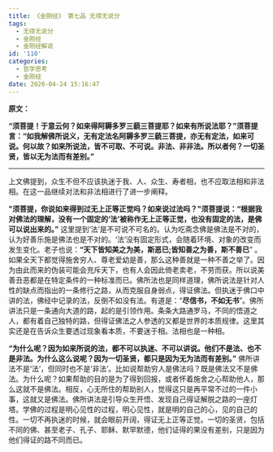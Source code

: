 ```yaml
---
title: 《金刚经》 第七品 无得无说分
tags:
  - 无得无说分
  - 金刚经
  - 金刚经解说
id: '110'
categories:
  - 哲学思考
  - 金刚经
date: 2020-04-24 15:16:47
---
```


**原文：**

**“须菩提！于意云何？如来得阿耨多罗三藐三菩提耶？如来有所说法耶？”须菩提言：“如我解佛所说义，无有定法名阿耨多罗三藐三菩提，亦无有定法，如来可说。何以故？如来所说法，皆不可取、不可说。非法、非非法。所以者何？一切圣贤，皆以无为法而有差别。”**
<!-- more -->
* * *

上文佛提到，众生不但不应该执迷于我、人、众生、寿者相，也不应取法相和非法相。在这一品继续对法和非法相进行了进一步阐释。

**"须菩提，你说如来得到过无上正等正觉吗？如来说过法吗？"须菩提说：“根据我对佛法的理解，没有一个固定的‘法’被称作无上正等正觉，也没有固定的法，是佛可以说出来的。”** 这里提到‘法’是不可说不可名的。认为吃斋念佛是佛法是不对的，认为好善乐施是佛法也是不对的。‘法’没有固定形式，会随着环境、对象的改变而发生变化。老子也说：**“天下皆知美之为美，斯恶已;皆知善之为善，斯不善已**” 。如果全天下都觉得施舍穷人、尊老爱幼是善，那么这种善就是一种不善之举了。因为由此而来的伪装可能会充斥天下，也有人会因此倚老卖老，不劳而获。所以说美善丑恶都是在特定条件的一种标准而已。佛所法也是同样道理，佛所说法是针对人性的缺点而指出的一条修行之路，从而克服自身弱点，得证佛法。但执迷于佛口中讲的法，佛经中记录的法，反倒不如没有法。有道是：“**尽信书，不如无书**”。佛所讲法只是一条通向大道的路，起的是引领作用。条条大路通罗马，不同的悟道之人，都有着自己独特的路，但得证佛法之人参透的又都是世界的本质规律。这里其实还是在告诉众生要透过现象看本质，不要迷于相。法相也是一种相。

**“为什么呢？因为如来所说的法，都不可以执迷、不可以讲说。他们不是法、也不是非法。为什么这么说呢？因为一切圣贤，都只是因为无为法而有差别。”** 佛所讲法不是‘法’，但同时也不是‘非法’。比如说帮助穷人是佛法吗？既是佛法又不是佛法。为什么呢？如果帮助的目的是为了得到回报，或者怀着施舍之心帮助他人，那么这就不是佛法。相反，心无所住的帮助别人，觉得这只是再平常不过的一件小事，这就又是佛法。佛所讲法是引导众生开悟、发现自己得证解脱之路的一座灯塔。学佛的过程是明心见性的过程，明心见性，就是明的自己的心，见的自己的性。一切不再执迷的时候，就会眼前开阔，得证无上正等正觉。一切的圣贤，包括不同的佛、甚至老子、孔子、耶稣、默罕默德，他们证得的果没有差别，只是因为他们得证的路不同而已。